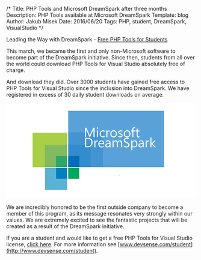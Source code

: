 /*
Title: PHP Tools and Microsoft DreamSpark after three months
Description: PHP Tools available at Microsoft DreamSpark
Template: blog
Author: Jakub Misek
Date: 2016/06/20
Tags: PHP, student, DreamSpark, VisualStudio
*/

Leading the Way with DreamSpark - [Free PHP Tools for Students](http://www.devsense.com/student)

This march, we became the first and only non-Microsoft software to become part of the DreamSpark initiative. Since then, students from all over the world could download PHP Tools for Visual Studio absolutely free of charge.

And download they did. Over 3000 students have gained free access to PHP Tools for Visual Studio since the inclusion into DreamSpark. We have registered in excess of 30 daily student downloads on average.

![DreamSpark](img/DreamSpark.png)

We are incredibly honored to be the first outside company to become a member of this program, as its message resonates very strongly within our values.  We are extremely excited to see the fantastic projects that will be created as a result of the DreamSpark initiative.

If you are a student and would like to get a free PHP Tools for Visual Studio license, [click here](https://catalog.imagine.microsoft.com/en-US/Catalog/Product/106). For more information see [www.devsense.com/student](http://www.devsense.com/student).